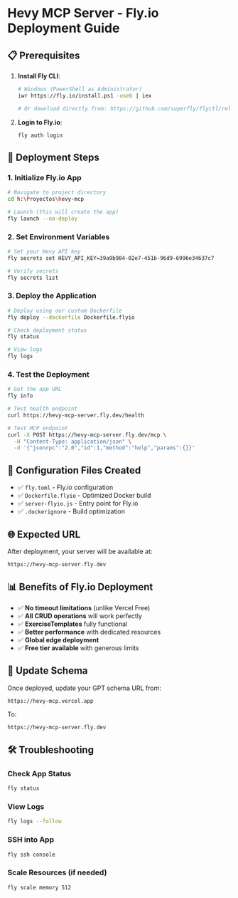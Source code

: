 # Hevy MCP Server - Fly.io Deployment Guide

## 📋 Prerequisites

1. **Install Fly CLI**: 
   ```bash
   # Windows (PowerShell as Administrator)
   iwr https://fly.io/install.ps1 -useb | iex
   
   # Or download directly from: https://github.com/superfly/flyctl/releases
   ```

2. **Login to Fly.io**:
   ```bash
   fly auth login
   ```

## 🚀 Deployment Steps

### 1. Initialize Fly.io App
```bash
# Navigate to project directory
cd h:\Proyectos\hevy-mcp

# Launch (this will create the app)
fly launch --no-deploy
```

### 2. Set Environment Variables
```bash
# Set your Hevy API key
fly secrets set HEVY_API_KEY=39a9b904-02e7-451b-96d9-6996e34637c7

# Verify secrets
fly secrets list
```

### 3. Deploy the Application
```bash
# Deploy using our custom Dockerfile
fly deploy --dockerfile Dockerfile.flyio

# Check deployment status
fly status

# View logs
fly logs
```

### 4. Test the Deployment
```bash
# Get the app URL
fly info

# Test health endpoint
curl https://hevy-mcp-server.fly.dev/health

# Test MCP endpoint
curl -X POST https://hevy-mcp-server.fly.dev/mcp \
  -H "Content-Type: application/json" \
  -d '{"jsonrpc":"2.0","id":1,"method":"help","params":{}}'
```

## 🔧 Configuration Files Created

- ✅ `fly.toml` - Fly.io configuration
- ✅ `Dockerfile.flyio` - Optimized Docker build
- ✅ `server-flyio.js` - Entry point for Fly.io
- ✅ `.dockerignore` - Build optimization

## 🌐 Expected URL

After deployment, your server will be available at:
```
https://hevy-mcp-server.fly.dev
```

## 📊 Benefits of Fly.io Deployment

- ✅ **No timeout limitations** (unlike Vercel Free)
- ✅ **All CRUD operations** will work perfectly
- ✅ **ExerciseTemplates** fully functional
- ✅ **Better performance** with dedicated resources
- ✅ **Global edge deployment**
- ✅ **Free tier available** with generous limits

## 🔄 Update Schema

Once deployed, update your GPT schema URL from:
```
https://hevy-mcp.vercel.app
```

To:
```
https://hevy-mcp-server.fly.dev
```

## 🛠️ Troubleshooting

### Check App Status
```bash
fly status
```

### View Logs
```bash
fly logs --follow
```

### SSH into App
```bash
fly ssh console
```

### Scale Resources (if needed)
```bash
fly scale memory 512
```
